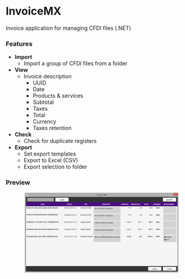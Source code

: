 # InvoiceMX
Invoice application for managing CFDI files (.NET)

### Features

- **Import**
	- Import a group of CFDI files from a folder
- **View**
	- Invoice description
	 	- UUID
	 	- Date
	 	- Products & services
		- Subtotal
		- Taxes
		- Total
		- Currency
		- Taxes retention
- **Check**
	- Check for duplicate registers
- **Export**
	- Set export templates
	- Export to Excel (CSV)
	- Export selection to folder

### Preview

<center>
	<img src="./screenshot.png" width="80%"/>
</center>